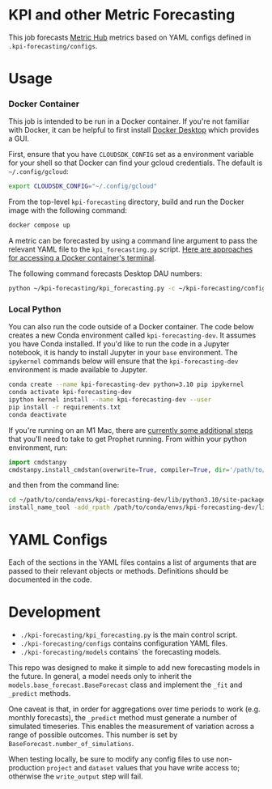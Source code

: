 # KPI and other Metric Forecasting

This job forecasts [Metric Hub](https://mozilla.github.io/metric-hub/) metrics based on YAML configs defined in `.kpi-forecasting/configs`.

# Usage

### Docker Container

This job is intended to be run in a Docker container. If you're not familiar with Docker, it can be helpful to first install
[Docker Desktop](https://docs.docker.com/desktop/) which provides a GUI.

First, ensure that you have `CLOUDSDK_CONFIG` set as a environment variable for your shell so that Docker can find your gcloud credentials.
The default is `~/.config/gcloud`:

```sh
export CLOUDSDK_CONFIG="~/.config/gcloud"
```

From the top-level `kpi-forecasting` directory, build and run the Docker image with the following command:

```sh
docker compose up
```

A metric can be forecasted by using a command line argument to pass the relevant YAML file to the `kpi_forecasting.py` script.
[Here are approaches for accessing a Docker container's terminal](https://docs.docker.com/desktop/use-desktop/container/#integrated-terminal).

The following command forecasts Desktop DAU numbers:

```sh
python ~/kpi-forecasting/kpi_forecasting.py -c ~/kpi-forecasting/configs/dau_desktop.yaml
```

### Local Python

You can also run the code outside of a Docker container. The code below creates a new Conda environment called `kpi-forecasting-dev`.
It assumes you have Conda installed. If you'd like to run the code in a Jupyter notebook, it is handy to install Jupyter in your `base` environment.
The `ipykernel` commands below will ensure that the `kpi-forecasting-dev` environment is made available to Jupyter.

```sh
conda create --name kpi-forecasting-dev python=3.10 pip ipykernel
conda activate kpi-forecasting-dev
ipython kernel install --name kpi-forecasting-dev --user
pip install -r requirements.txt
conda deactivate
```

If you're running on an M1 Mac, there are [currently some additional steps](https://github.com/facebook/prophet/issues/2250#issuecomment-1317709209) that you'll need to take to get Prophet running. From within your python environment, run:

```python
import cmdstanpy
cmdstanpy.install_cmdstan(overwrite=True, compiler=True, dir='/path/to/conda/envs/kpi-forecasting-dev/lib/')
```

and then from the command line:

```sh
cd ~/path/to/conda/envs/kpi-forecasting-dev/lib/python3.10/site-packages/prophet/stan_model
install_name_tool -add_rpath /path/to/conda/envs/kpi-forecasting-dev/lib/cmdstan-2.32.2/stan/lib/stan_math/lib/tbb prophet_model.bin
```

# YAML Configs

Each of the sections in the YAML files contains a list of arguments that are passed to their relevant objects or methods.
Definitions should be documented in the code.

# Development

- `./kpi-forecasting/kpi_forecasting.py` is the main control script.
- `./kpi-forecasting/configs` contains configuration YAML files.
- `./kpi-forecasting/models` contains` the forecasting models.

This repo was designed to make it simple to add new forecasting models in the future. In general, a model needs only to inherit
the `models.base_forecast.BaseForecast` class and implement the `_fit` and `_predict` methods.

One caveat is that, in order for aggregations over time periods to work (e.g. monthly forecasts), the `_predict` method must generate a number
of simulated timeseries. This enables the measurement of variation across a range of possible outcomes. This number is set by `BaseForecast.number_of_simulations`.

When testing locally, be sure to modify any config files to use non-production `project` and `dataset` values that you have write access to; otherwise the `write_output` step will fail.
